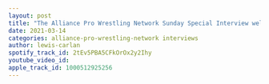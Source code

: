```yaml
---
layout: post
title: "The Alliance Pro Wrestling Network Sunday Special Interview welcomes Impact Wrestling Superstar \"Walking Weapon\" Josh Alexander"
date: 2021-03-14
categories: alliance-pro-wrestling-network interviews
author: lewis-carlan
spotify_track_id: 2tEv5PBA5CFkOrOx2y2Ihy
youtube_video_id: 
apple_track_id: 1000512925256
---
```

